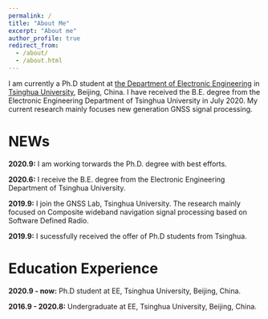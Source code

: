 ```yaml
---
permalink: /
title: "About Me"
excerpt: "About me"
author_profile: true
redirect_from: 
  - /about/
  - /about.html
---
```


I am currently a Ph.D student at [the Department of Electronic Engineering](https://www.tsinghua.edu.cn/publish/eeen/index.html) in [Tsinghua University](https://www.tsinghua.edu.cn/publish/thu2018en/index.html), Beijing, China. I have received the B.E. degree from the Electronic Engineering Department of Tsinghua University in July 2020. My current research mainly focuses new generation GNSS signal processing.


NEWs
======

**2020.9:** I am working torwards the Ph.D. degree with best efforts.

**2020.6:** I receive the B.E. degree from the Electronic Engineering Department of Tsinghua University.

**2019.9:** I join the GNSS Lab, Tsinghua University. The research mainly focused on Composite wideband navigation signal processing based on Software Defined Radio.

**2019.9:** I sucessfully received the offer of Ph.D students from Tsinghua.

Education Experience
======
**2020.9 - now:** Ph.D student at EE, Tsinghua University, Beijing, China.

**2016.9 - 2020.8:** Undergraduate at EE, Tsinghua University, Beijing, China.


